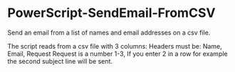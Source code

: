 # PowerScript-SendEmail-FromCSV
Send an email from a list of names and email addresses on a csv file.

The script reads from a csv file with 3 columns:
Headers must be: Name, Email, Request
Request is a number 1-3, If you enter 2 in a row for example the second subject line will be sent.
